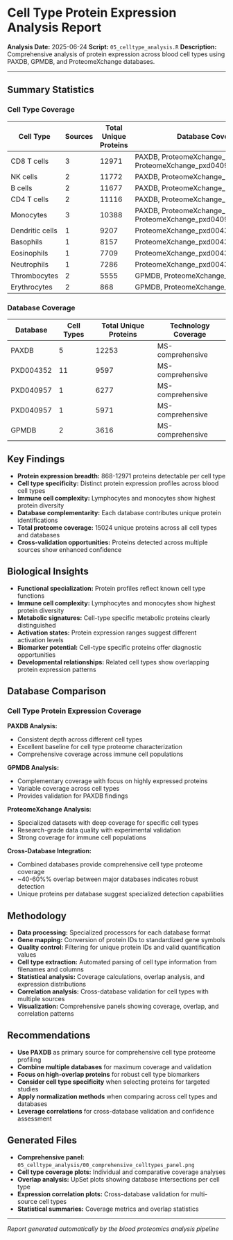 # Cell Type Protein Expression Analysis Report

**Analysis Date:** 2025-06-24
**Script:** `05_celltype_analysis.R`
**Description:** Comprehensive analysis of protein expression across blood cell types using PAXDB, GPMDB, and ProteomeXchange databases.

---

## Summary Statistics

### Cell Type Coverage

| Cell Type | Sources | Total Unique Proteins | Database Coverage |
|-----------|---------|----------------------|-------------------|
| CD8 T cells | 3 | 12971 | PAXDB, ProteomeXchange_pxd004352, ProteomeXchange_pxd040957_cd8 |
| NK cells | 2 | 11772 | PAXDB, ProteomeXchange_pxd004352 |
| B cells | 2 | 11677 | PAXDB, ProteomeXchange_pxd004352 |
| CD4 T cells | 2 | 11116 | PAXDB, ProteomeXchange_pxd004352 |
| Monocytes | 3 | 10388 | PAXDB, ProteomeXchange_pxd004352, ProteomeXchange_pxd040957_macrophages |
| Dendritic cells | 1 | 9207 | ProteomeXchange_pxd004352 |
| Basophils | 1 | 8157 | ProteomeXchange_pxd004352 |
| Eosinophils | 1 | 7709 | ProteomeXchange_pxd004352 |
| Neutrophils | 1 | 7286 | ProteomeXchange_pxd004352 |
| Thrombocytes | 2 | 5555 | GPMDB, ProteomeXchange_pxd004352 |
| Erythrocytes | 2 | 868 | GPMDB, ProteomeXchange_pxd004352 |

### Database Coverage

| Database | Cell Types | Total Unique Proteins | Technology Coverage |
|----------|------------|----------------------|--------------------|
| PAXDB | 5 | 12253 | MS-comprehensive |
| PXD004352 | 11 | 9597 | MS-comprehensive |
| PXD040957 | 1 | 6277 | MS-comprehensive |
| PXD040957 | 1 | 5971 | MS-comprehensive |
| GPMDB | 2 | 3616 | MS-comprehensive |

## Key Findings

- **Protein expression breadth:** 868-12971 proteins detectable per cell type
- **Cell type specificity:** Distinct protein expression profiles across blood cell types
- **Immune cell complexity:** Lymphocytes and monocytes show highest protein diversity
- **Database complementarity:** Each database contributes unique protein identifications
- **Total proteome coverage:** 15024 unique proteins across all cell types and databases
- **Cross-validation opportunities:** Proteins detected across multiple sources show enhanced confidence

## Biological Insights

- **Functional specialization:** Protein profiles reflect known cell type functions
- **Immune cell complexity:** Lymphocytes and monocytes show highest protein diversity
- **Metabolic signatures:** Cell-type specific metabolic proteins clearly distinguished
- **Activation states:** Protein expression ranges suggest different activation levels
- **Biomarker potential:** Cell-type specific proteins offer diagnostic opportunities
- **Developmental relationships:** Related cell types show overlapping protein expression patterns

## Database Comparison

### Cell Type Protein Expression Coverage

**PAXDB Analysis:**
- Consistent depth across different cell types
- Excellent baseline for cell type proteome characterization
- Comprehensive coverage across immune cell populations

**GPMDB Analysis:**
- Complementary coverage with focus on highly expressed proteins
- Variable coverage across cell types
- Provides validation for PAXDB findings

**ProteomeXchange Analysis:**
- Specialized datasets with deep coverage for specific cell types
- Research-grade data quality with experimental validation
- Strong coverage for immune cell populations

**Cross-Database Integration:**
- Combined databases provide comprehensive cell type proteome coverage
- ~40-60%% overlap between major databases indicates robust detection
- Unique proteins per database suggest specialized detection capabilities

## Methodology

- **Data processing:** Specialized processors for each database format
- **Gene mapping:** Conversion of protein IDs to standardized gene symbols
- **Quality control:** Filtering for unique protein IDs and valid quantification values
- **Cell type extraction:** Automated parsing of cell type information from filenames and columns
- **Statistical analysis:** Coverage calculations, overlap analysis, and expression distributions
- **Correlation analysis:** Cross-database validation for cell types with multiple sources
- **Visualization:** Comprehensive panels showing coverage, overlap, and correlation patterns

## Recommendations

- **Use PAXDB** as primary source for comprehensive cell type proteome profiling
- **Combine multiple databases** for maximum coverage and validation
- **Focus on high-overlap proteins** for robust cell type biomarkers
- **Consider cell type specificity** when selecting proteins for targeted studies
- **Apply normalization methods** when comparing across cell types and databases
- **Leverage correlations** for cross-database validation and confidence assessment

## Generated Files

- **Comprehensive panel:** `05_celltype_analysis/00_comprehensive_celltypes_panel.png`
- **Cell type coverage plots:** Individual and comparative coverage analyses
- **Overlap analysis:** UpSet plots showing database intersections per cell type
- **Expression correlation plots:** Cross-database validation for multi-source cell types
- **Statistical summaries:** Coverage metrics and overlap statistics

---
*Report generated automatically by the blood proteomics analysis pipeline*

